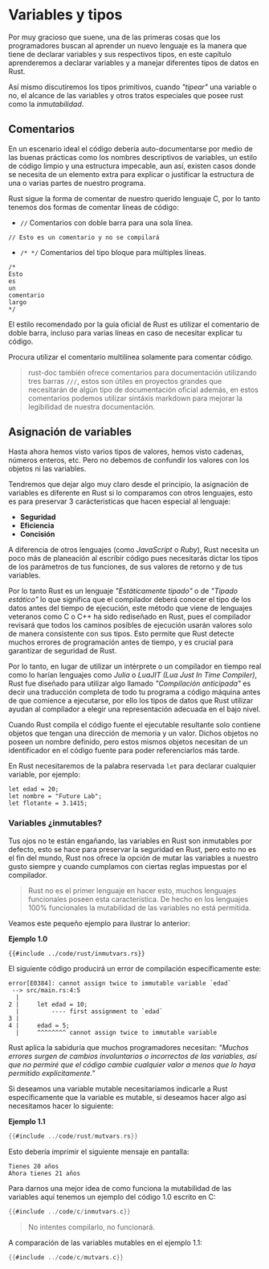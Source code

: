 # Variables y tipos

Por muy gracioso que suene, una de las primeras cosas que los programadores
buscan al aprender un nuevo lenguaje es la manera que tiene de declarar
variables y sus respectivos tipos, en este capítulo aprenderemos a declarar
variables y a manejar diferentes tipos de datos en Rust.

Así mismo discutiremos los tipos primitivos, cuando *"tipear"* una variable o
no, el alcance de las variables y otros tratos especiales que posee rust como la
*inmutabilidad*.

## Comentarios

En un escenario ideal el código debería auto-documentarse por medio de las
buenas prácticas como los nombres descriptivos de variables, un estilo de
código limpio y una estructura impecable, aun así, existen casos donde se
necesita de un elemento extra para explicar o justificar la estructura de una
o varias partes de nuestro programa.

Rust sigue la forma de comentar de nuestro querido lenguaje C, por lo tanto
tenemos dos formas de comentar líneas de código:

* `//` Comentarios con doble barra para una sola línea.

```rust,ignore
// Esto es un comentario y no se compilará
```

* `/* */` Comentarios del tipo bloque para múltiples líneas.

```rust,ignore
/*
Esto
es
un
comentario
largo
*/
```

El estilo recomendado por la guía oficial de Rust es utilizar el comentario de
doble barra, incluso para varias líneas en caso de necesitar explicar tu código.

Procura utilizar el comentario multilínea solamente para comentar código.

> rust-doc también ofrece comentarios para documentación utilizando tres barras
> `///`, estos son útiles en proyectos grandes que necesitarán de algún tipo de
> documentación oficial además, en estos comentarios podemos utilizar sintáxis
> markdown para mejorar la legibilidad de nuestra documentación.


## Asignación de variables

Hasta ahora hemos visto varios tipos de valores, hemos visto cadenas, números
enteros, etc. Pero no debemos de confundir los valores con los objetos ni las
variables.

Tendremos que dejar algo muy claro desde el principio, la asignación de
variables es diferente en Rust si lo comparamos con otros lenguajes, esto es
para preservar 3 carácteristicas que hacen especial al lenguaje:

* **Seguridad**
* **Eficiencia**
* **Concisión**

A diferencia de otros lenguajes (como *JavaScript* o *Ruby*), Rust necesita un
poco más de planeación al escribir código pues necesitarás dictar los tipos de
los parámetros de tus funciones, de sus valores de retorno y de tus variables.

Por lo tanto Rust es un lenguaje *"Estáticamente tipado"* o de
*"Tipado estático"* lo que significa que el compilador deberá conocer el tipo
de los datos antes del tiempo de ejecución, este método que viene de lenguajes
veteranos como C o C++ ha sido rediseñado en Rust, pues el compilador revisará
que todos los caminos posibles de ejecución usarán valores solo de manera consistente con sus tipos. Esto permite que Rust detecte muchos errores de programación antes de tiempo, y es crucial para garantizar de seguridad de Rust.

Por lo tanto, en lugar de utilizar un intérprete o un compilador en tiempo real
como lo harían lenguajes como *Julia* o *LuaJIT (Lua Just In Time Compiler)*,
Rust fue diseñado para utilizar algo llamado *"Compilación anticipada"* es decir
una traducción completa de todo tu programa a código máquina antes de que
comience a ejecutarse, por ello los tipos de datos que Rust utilizar ayudan al
compilador a elegir una representación adecuada en el bajo nivel. 

Cuando Rust compila el código fuente el ejecutable resultante solo contiene
objetos que tengan una dirección de memoria y un valor. Dichos objetos no poseen
un nombre definido, pero estos mismos objetos necesitan de un identificador en
el código fuente para poder referenciarlos más tarde.

En Rust necesitaremos de la palabra reservada `let` para declarar cualquier
variable, por ejemplo:

```rust,ignore
let edad = 20;
let nombre = "Future Lab";
let flotante = 3.1415;
```

### Variables ¿inmutables?

Tus ojos no te están engañando, las variables en Rust son inmutables por
defecto, esto se hace para preservar la seguridad en Rust, pero esto no es el
fin del mundo, Rust nos ofrece la opción de mutar las variables a nuestro gusto
siempre y cuando cumplamos con ciertas reglas impuestas por el compilador.

> Rust no es el primer lenguaje en hacer esto, muchos lenguajes funcionales
> poseen esta característica. De hecho en los lenguajes 100% funcionales la
> mutabilidad de las variables no está permitida.

Veamos este pequeño ejemplo para ilustrar lo anterior:

<span><b>Ejemplo 1.0</b></span>
```rust,ignore
{{#include ../code/rust/inmutvars.rs}}
```

El siguiente código producirá un error de compilación específicamente este:

```ignore
error[E0384]: cannot assign twice to immutable variable `edad`
 --> src/main.rs:4:5
  |
2 |     let edad = 10;
  |         ---- first assignment to `edad`
3 | 
4 |     edad = 5;
  |     ^^^^^^^^ cannot assign twice to immutable variable
```

Rust aplica la sabiduría que muchos programadores necesitan:
*"Muchos errores surgen de cambios involuntarios o incorrectos de las*
*variables, así que no permiré que el código cambie cualquier valor a menos que*
*lo haya permitido explícitamente."*

Si deseamos una variable mutable necesitaríamos indicarle a Rust específicamente
que la variable es mutable, si deseamos hacer algo así necesitamos hacer lo
siguiente:

<span><b>Ejemplo 1.1</b></span>

```rust
{{#include ../code/rust/mutvars.rs}}
```

Esto debería imprimir el siguiente mensaje en pantalla:

```ignore
Tienes 20 años
Ahora tienes 21 años
```

Para darnos una mejor idea de como funciona la mutabilidad de las variables
aquí tenemos un ejemplo del código 1.0 escrito en C:

```c
{{#include ../code/c/inmutvars.c}}
```

> No intentes compilarlo, no funcionará.

A comparación de las variables mutables en el ejemplo 1.1:

```c
{{#include ../code/c/mutvars.c}}
```